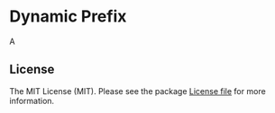 # Dynamic Prefix 

A

## License

The MIT License (MIT). Please see the package [License file](../../LICENSE) for more information.